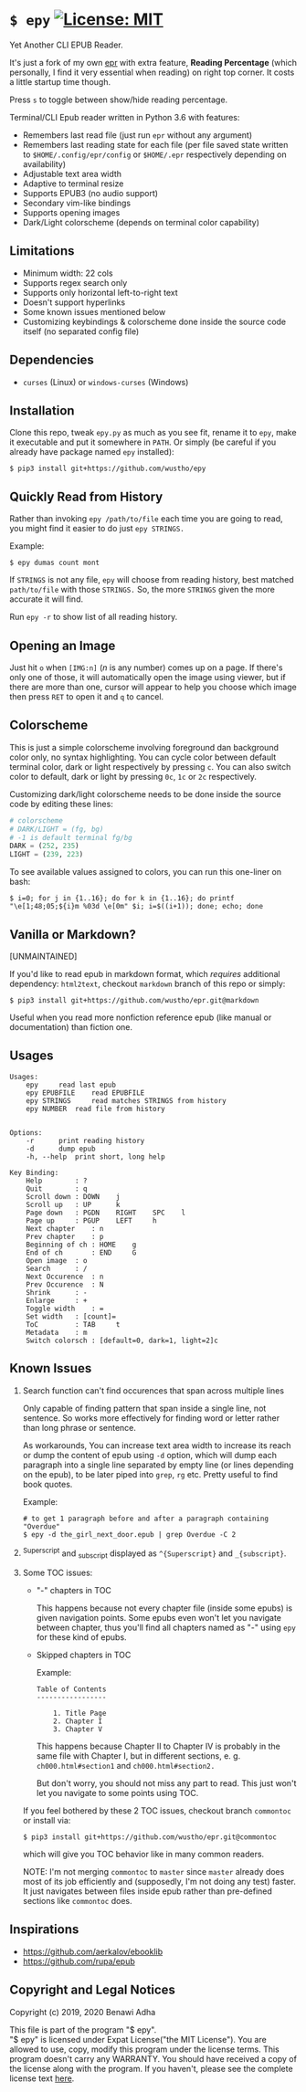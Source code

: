 # `$ epy` [![License: MIT](https://img.shields.io/badge/License-MIT-yellow.svg)](https://opensource.org/licenses/MIT)

Yet Another CLI EPUB Reader.

It's just a fork of my own [epr](https://github.com/wustho/epr) with extra feature,
**Reading Percentage** (which personally, I find it very essential when reading) on right top corner.
It costs a little startup time though.

Press `s` to toggle between show/hide reading percentage.

Terminal/CLI Epub reader written in Python 3.6 with features:

- Remembers last read file (just run `epr` without any argument)
- Remembers last reading state for each file (per file saved state written to `$HOME/.config/epr/config` or `$HOME/.epr` respectively depending on availability)
- Adjustable text area width
- Adaptive to terminal resize
- Supports EPUB3 (no audio support)
- Secondary vim-like bindings
- Supports opening images
- Dark/Light colorscheme (depends on terminal color capability)

## Limitations

- Minimum width: 22 cols
- Supports regex search only
- Supports only horizontal left-to-right text
- Doesn't support hyperlinks
- Some known issues mentioned below
- Customizing keybindings & colorscheme done inside the source code itself (no separated config file)

## Dependencies

- `curses` (Linux) or `windows-curses` (Windows)

## Installation

Clone this repo, tweak `epy.py` as much as you see fit, rename it to `epy`, make it executable and put it somewhere in `PATH`.
Or simply (be careful if you already have package named `epy` installed):

```shell
$ pip3 install git+https://github.com/wustho/epy
```

## Quickly Read from History


Rather than invoking `epy /path/to/file` each time you are going to read, you might find it easier to do just `epy STRINGS.`

Example:

``` shell
$ epy dumas count mont
```

If `STRINGS` is not any file, `epy` will choose from reading history, best matched `path/to/file` with those `STRINGS.` So, the more `STRINGS` given the more accurate it will find.

Run `epy -r` to show list of all reading history.

## Opening an Image

Just hit `o` when `[IMG:n]` (_n_ is any number) comes up on a page. If there's only one of those, it will automatically open the image using viewer, but if there are more than one, cursor will appear to help you choose which image then press `RET` to open it and `q` to cancel.

## Colorscheme

This is just a simple colorscheme involving foreground dan background color only, no syntax highlighting.
You can cycle color between default terminal color, dark or light respectively by pressing `c`.
You can also switch color to default, dark or light by pressing `0c`, `1c` or `2c` respectively.

Customizing dark/light colorscheme needs to be done inside the source code by editing these lines:

```python
# colorscheme
# DARK/LIGHT = (fg, bg)
# -1 is default terminal fg/bg
DARK = (252, 235)
LIGHT = (239, 223)
```

To see available values assigned to colors, you can run this one-liner on bash:

```shell
$ i=0; for j in {1..16}; do for k in {1..16}; do printf "\e[1;48;05;${i}m %03d \e[0m" $i; i=$((i+1)); done; echo; done
```

## Vanilla or Markdown?

[UNMAINTAINED]

If you'd like to read epub in markdown format, which _requires_ additional dependency: `html2text`, checkout `markdown` branch of this repo or simply:

```shell
$ pip3 install git+https://github.com/wustho/epr.git@markdown
```

Useful when you read more nonfiction reference epub (like manual or documentation) than fiction one.


## Usages

```
Usages:
	epy		read last epub
	epy EPUBFILE    read EPUBFILE
	epy STRINGS     read matches STRINGS from history
	epy NUMBER 	read file from history


Options:
	-r		print reading history
	-d		dump epub
	-h, --help	print short, long help

Key Binding:
	Help		: ?
	Quit		: q
	Scroll down	: DOWN    j
	Scroll up	: UP	  k
	Page down	: PGDN	  RIGHT    SPC    l
	Page up		: PGUP	  LEFT	   h
	Next chapter	: n
	Prev chapter	: p
	Beginning of ch : HOME    g
	End of ch    	: END	  G
	Open image	: o
	Search		: /
	Next Occurence	: n
	Prev Occurence	: N
	Shrink		: -
	Enlarge		: +
	Toggle width	: =
	Set width	: [count]=
	ToC 		: TAB	  t
	Metadata	: m
	Switch colorsch : [default=0, dark=1, light=2]c
```

## Known Issues

1. Search function can't find occurences that span across multiple lines

   Only capable of finding pattern that span inside a single line, not sentence.
   So works more effectively for finding word or letter rather than long phrase or sentence.

   As workarounds, You can increase text area width to increase its reach or dump
  the content of epub using `-d` option, which will dump each paragraph into a single line separated by empty line (or lines depending on the epub), to be later piped into `grep`, `rg` etc. Pretty useful to find book quotes.

   Example:

   ```shell
   # to get 1 paragraph before and after a paragraph containing "Overdue"
   $ epy -d the_girl_next_door.epub | grep Overdue -C 2
   ```

2. <sup>Superscript</sup> and <sub>subscript</sub> displayed as `^{Superscript}` and `_{subscript}`.

3. Some TOC issues:

   - "-" chapters in TOC

     This happens because not every chapter file (inside some epubs) is given navigation points.
     Some epubs even won't let you navigate between chapter, thus you'll find all chapters named as
     "-" using `epy` for these kind of epubs.

   - Skipped chapters in TOC

     Example:

     ```
     Table of Contents
     -----------------

         1. Title Page
         2. Chapter I
         3. Chapter V
     ```

     This happens because Chapter II to Chapter IV is probably in the same file with Chapter I,
     but in different sections, e. g. `ch000.html#section1` and `ch000.html#section2.`

     But don't worry, you should not miss any part to read. This just won't let you navigate
     to some points using TOC.

   If you feel bothered by these 2 TOC issues, checkout branch `commontoc` or install via:

   ```shell
   $ pip3 install git+https://github.com/wustho/epr.git@commontoc
   ```

   which will give you TOC behavior like in many common readers.

   NOTE: I'm not merging `commontoc` to `master` since `master` already does most of its job efficiently and (supposedly, I'm not doing any test) faster. It just navigates between files inside epub rather than pre-defined sections like `commontoc` does.

## Inspirations

- https://github.com/aerkalov/ebooklib
- https://github.com/rupa/epub

## Copyright and Legal Notices

Copyright (c) 2019, 2020  Benawi Adha

This file is part of the program "$ epy".<br />
"$ epy" is licensed under Expat License("the MIT License"). You are allowed to use, copy, modify this program under the license terms. This program doesn't carry any WARRANTY. You should have received a copy of the  license along with the program. If you haven't, please see the complete license text [here](https://directory.fsf.org/wiki/License:Expat).
